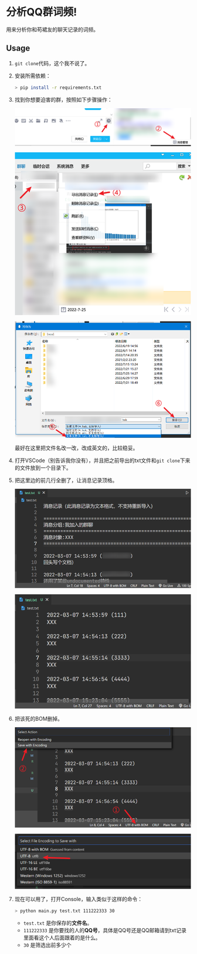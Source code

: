 # 分析QQ群词频!

用来分析你和苟裙友的聊天记录的词频。

## Usage

1. `git clone`代码，这个我不说了。

2. 安装所需依赖：

   ```bash
   > pip install -r requirements.txt
   ```

3. 找到你想要迫害的群，按照如下步骤操作：

   ![Step 1 2](screenshots/1.png)

   ![Step 3 4](screenshots/2.png)

   ![Step 5 6](screenshots/3.png)

   最好在这里把文件名改一改，改成英文的，比较稳妥。

4. 打开VSCode（别告诉我你没有），并且把之前导出的txt文件和`git clone`下来的文件放到一个目录下。

5. 把这里边的前几行全删了，让消息记录顶格。

   ![删除前](screenshots/4.png)

   ![删除后](screenshots/5.png)

6. 把该死的BOM删掉。

   ![Step 1 2](screenshots/6.png)

   ![Step 3](screenshots/7.png)

7. 现在可以用了，打开Console，输入类似于这样的命令：

   ```bash
   > python main.py test.txt 111222333 30
   ```

   + `test.txt` 是你保存的**文件名**。
   + `111222333` 是你要找的人的**QQ号**，具体是QQ号还是QQ邮箱请到txt记录里面看这个人后面跟着的是什么。
   + `30` 是筛选出前多少个

